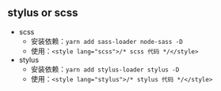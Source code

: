 ## stylus or scss
- scss 
  - 安装依赖：`yarn add sass-loader node-sass -D`
  - 使用：`<style lang="scss">/* scss 代码 */</style>`
- stylus
  - 安装依赖：`yarn add stylus-loader stylus -D`
  - 使用：`<style lang="stylus">/* stylus 代码 */</style>`